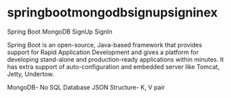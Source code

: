 # springbootmongodbsignupsigninex
Spring Boot MongoDB SignUp SignIn

Spring Boot is an open-source, Java-based framework that provides support for Rapid Application Development and gives a platform for developing stand-alone and production-ready applications within minutes.
It has extra support of auto-configuration and embedded server like Tomcat, Jetty, Undertow.

MongoDB- No SQL Database
JSON Structure- K, V pair